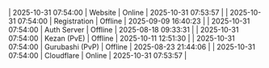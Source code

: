 | 2025-10-31 07:54:00 | Website | Online | 2025-10-31 07:53:57 |
| 2025-10-31 07:54:00 | Registration | Offline | 2025-09-09 16:40:23 |
| 2025-10-31 07:54:00 | Auth Server | Offline | 2025-08-18 09:33:31 |
| 2025-10-31 07:54:00 | Kezan (PvE) | Offline | 2025-10-11 12:51:30 |
| 2025-10-31 07:54:00 | Gurubashi (PvP) | Offline | 2025-08-23 21:44:06 |
| 2025-10-31 07:54:00 | Cloudflare | Online | 2025-10-31 07:53:57 |
